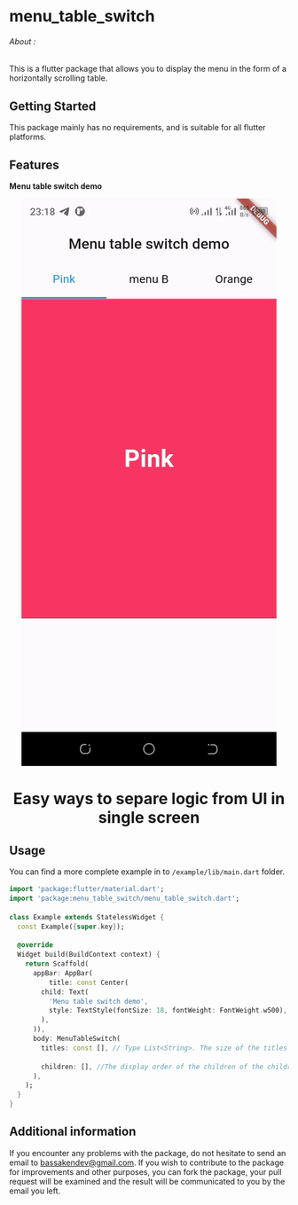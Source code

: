 # menu_table_switch

###### About :
This is a flutter package that allows you to display the menu in the form of a horizontally scrolling table.

## Getting Started

This package mainly has no requirements, and is suitable for all flutter platforms.

<!--
This README describes the package. If you publish this package to pub.dev,
this README's contents appear on the landing page for your package.

For information about how to write a good package README, see the guide for
[writing package pages](https://dart.dev/guides/libraries/writing-package-pages).

For general information about developing packages, see the Dart guide for
[creating packages](https://dart.dev/guides/libraries/create-library-packages)
and the Flutter guide for
[developing packages and plugins](https://flutter.dev/developing-packages).
-->

## Features

**Menu table switch demo**

<!-- [Demo of menu_table_switch package](https://github.com/bassakendev/menu-table-switch/assets/131482899/d9f4c332-9940-476c-af87-4a6598a8cd10) -->

<p align="center">
  <img src="https://raw.githubusercontent.com/bassakendev/menu-table-switch/main/demo.gif?sanitize=true"/>
</p>
<h1 align="center"> 
  Easy ways to separe logic from UI in single screen
</h1>


## Usage

You can find a more complete example in to `/example/lib/main.dart` folder.

```dart
import 'package:flutter/material.dart';
import 'package:menu_table_switch/menu_table_switch.dart';

class Example extends StatelessWidget {
  const Example({super.key});

  @override
  Widget build(BuildContext context) {
    return Scaffold(
      appBar: AppBar(
          title: const Center(
        child: Text(
          'Menu table switch demo',
          style: TextStyle(fontSize: 18, fontWeight: FontWeight.w500),
        ),
      )),
      body: MenuTableSwitch(
        titles: const [], // Type List<String>. The size of the titles parameter must be equal to the size of the number of children in the children parameter

        children: [], //The display order of the children of the children parameter must be the same as that of the title parameter, to display exactly the content corresponding to the title.
      ),
    );
  }
}

```

## Additional information

If you encounter any problems with the package, do not hesitate to send an email to bassakendev@gmail.com. If you wish to contribute to the package for improvements and other purposes, you can fork the package, your pull request will be examined and the result will be communicated to you by the email you left.
